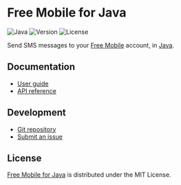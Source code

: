 # Free Mobile for Java
![Java](https://badgen.net/badge/java/%3E%3D17.0.0/green) ![Version](https://badgen.net/badge/project/v2.0.0/blue) ![License](https://badgen.net/badge/license/MIT/blue)

Send SMS messages to your [Free Mobile](https://mobile.free.fr) account, in [Java](https://www.oracle.com/java).

## Documentation
- [User guide](https://cedx.github.io/free-mobile.java)
- [API reference](https://cedx.github.io/free-mobile.java/api)

## Development
- [Git repository](https://github.com/cedx/free-mobile.java)
- [Submit an issue](https://github.com/cedx/free-mobile.java/issues)

## License
[Free Mobile for Java](https://github.com/cedx/free-mobile.java) is distributed under the MIT License.
